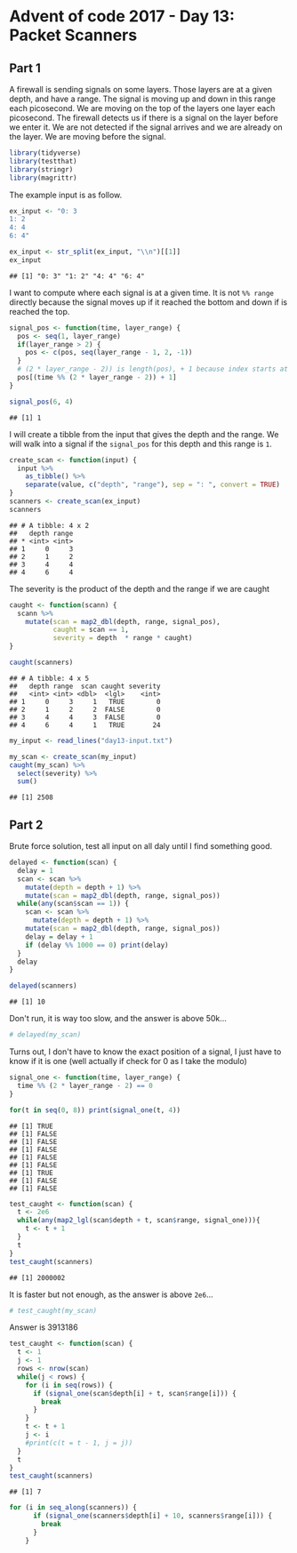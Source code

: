 Advent of code 2017 - Day 13: Packet Scanners
================

Part 1
------

A firewall is sending signals on some layers. Those layers are at a given depth, and have a range. The signal is moving up and down in this range each picosecond. We are moving on the top of the layers one layer each picosecond. The firewall detects us if there is a signal on the layer before we enter it. We are not detected if the signal arrives and we are already on the layer. We are moving before the signal.

``` r
library(tidyverse)
library(testthat)
library(stringr)
library(magrittr)
```

The example input is as follow.

``` r
ex_input <- "0: 3
1: 2
4: 4
6: 4"

ex_input <- str_split(ex_input, "\\n")[[1]]
ex_input
```

    ## [1] "0: 3" "1: 2" "4: 4" "6: 4"

I want to compute where each signal is at a given time. It is not `%% range` directly because the signal moves up if it reached the bottom and down if is reached the top.

``` r
signal_pos <- function(time, layer_range) {
  pos <- seq(1, layer_range)
  if(layer_range > 2) {
    pos <- c(pos, seq(layer_range - 1, 2, -1))
  }
  # (2 * layer_range - 2)) is length(pos), + 1 because index starts at 1
  pos[(time %% (2 * layer_range - 2)) + 1]
}

signal_pos(6, 4)
```

    ## [1] 1

I will create a tibble from the input that gives the depth and the range. We will walk into a signal if the `signal_pos` for this depth and this range is `1`.

``` r
create_scan <- function(input) {
  input %>% 
    as_tibble() %>% 
    separate(value, c("depth", "range"), sep = ": ", convert = TRUE)
}
scanners <- create_scan(ex_input)
scanners
```

    ## # A tibble: 4 x 2
    ##   depth range
    ## * <int> <int>
    ## 1     0     3
    ## 2     1     2
    ## 3     4     4
    ## 4     6     4

The severity is the product of the depth and the range if we are caught

``` r
caught <- function(scann) {
  scann %>% 
    mutate(scan = map2_dbl(depth, range, signal_pos),
           caught = scan == 1,
           severity = depth  * range * caught)
}

caught(scanners)
```

    ## # A tibble: 4 x 5
    ##   depth range  scan caught severity
    ##   <int> <int> <dbl>  <lgl>    <int>
    ## 1     0     3     1   TRUE        0
    ## 2     1     2     2  FALSE        0
    ## 3     4     4     3  FALSE        0
    ## 4     6     4     1   TRUE       24

``` r
my_input <- read_lines("day13-input.txt")
```

``` r
my_scan <- create_scan(my_input)
caught(my_scan) %>% 
  select(severity) %>% 
  sum()
```

    ## [1] 2508

Part 2
------

Brute force solution, test all input on all daly until I find something good.

``` r
delayed <- function(scan) {
  delay = 1
  scan <- scan %>% 
    mutate(depth = depth + 1) %>% 
    mutate(scan = map2_dbl(depth, range, signal_pos))
  while(any(scan$scan == 1)) {
    scan <- scan %>% 
      mutate(depth = depth + 1) %>% 
    mutate(scan = map2_dbl(depth, range, signal_pos))
    delay = delay + 1
    if (delay %% 1000 == 0) print(delay)
  }
  delay
}

delayed(scanners)
```

    ## [1] 10

Don't run, it is way too slow, and the answer is above 50k...

``` r
# delayed(my_scan)
```

Turns out, I don't have to know the exact position of a signal, I just have to know if it is one (well actually if check for 0 as I take the modulo)

``` r
signal_one <- function(time, layer_range) {
  time %% (2 * layer_range - 2) == 0
}

for(t in seq(0, 8)) print(signal_one(t, 4))
```

    ## [1] TRUE
    ## [1] FALSE
    ## [1] FALSE
    ## [1] FALSE
    ## [1] FALSE
    ## [1] FALSE
    ## [1] TRUE
    ## [1] FALSE
    ## [1] FALSE

``` r
test_caught <- function(scan) {
  t <- 2e6
  while(any(map2_lgl(scan$depth + t, scan$range, signal_one))){
    t <- t + 1
  }
  t
}
test_caught(scanners)
```

    ## [1] 2000002

It is faster but not enough, as the answer is above `2e6`...

``` r
# test_caught(my_scan)
```

Answer is 3913186

``` r
test_caught <- function(scan) {
  t <- 1
  j <- 1
  rows <- nrow(scan)
  while(j < rows) {
    for (i in seq(rows)) {
      if (signal_one(scan$depth[i] + t, scan$range[i])) {
        break
      }
    }
    t <- t + 1
    j <- i
    #print(c(t = t - 1, j = j))
  }
  t
}
test_caught(scanners)
```

    ## [1] 7

``` r
for (i in seq_along(scanners)) {
      if (signal_one(scanners$depth[i] + 10, scanners$range[i])) {
        break
      }
    }
```
